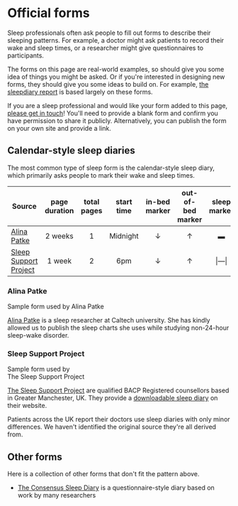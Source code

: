 # Official forms

Sleep professionals often ask people to fill out forms to describe their sleeping patterns.  For example, a doctor might ask patients to record their wake and sleep times, or a researcher might give questionnaires to participants.

The forms on this page are real-world examples, so should give you some idea of things you might be asked.  Or if you're interested in designing new forms, they should give you some ideas to build on.  For example, [the sleepdiary report](/report) is based largely on these forms.

If you are a sleep professional and would like your form added to this page, [please get in touch](https://github.com/sleepdiary/docs/issues/new?title=Please+add+my+form)!  You'll need to provide a blank form and confirm you have permission to share it publicly.  Alternatively, you can publish the form on your own site and provide a link.

## Calendar-style sleep diaries

The most common type of sleep form is the calendar-style sleep diary, which primarily asks people to mark their wake and sleep times.

<div class="official-forms">

| Source      | page duration | total pages | start time | in-bed marker | out-of-bed marker | sleep marker |
| ----------- | ------------- | ----------- | -----------| ---------------- | -------------------- | --------------- |
| [Alina Patke](#alina-patke) | 2 weeks | 1 | Midnight | &darr; | &uarr; | ▬ |
| [Sleep Support Project](#sleep-support-project) | 1 week | 2 | 6pm | &darr; | &uarr; | &#x7c;―&#x7c; |

</div>

### Alina Patke

<ImageFrame link="/create/forms/Alina-Patke/Sleep_Log_without_data.pdf" thumb="/create/forms/Alina-Patke/Sleep_Log_without_data-thumbnail.jpg">
  Sample form used by Alina Patke
</ImageFrame>

[Alina Patke](https://www.bbe.caltech.edu/people/alina-patke) is a sleep researcher at Caltech university.  She has kindly allowed us to publish the sleep charts she uses while studying non-24-hour sleep-wake disorder.

<div style="clear:both"></div>

### Sleep Support Project

<ImageFrame link="https://sleepsupportproject.org/wp-content/uploads/2020/11/sleep-diary-BLANK.pdf" thumb="/create/forms/Sleep Support Project-thumbnail.jpg">
  Sample form used by<br>The Sleep Support Project
</ImageFrame>

[The Sleep Support Project](https://sleepsupportproject.org/about/) are qualified BACP Registered counsellors based in Greater Manchester, UK.  They provide a [downloadable sleep diary](https://sleepsupportproject.org/sleep-diary-2/) on their website.

Patients across the UK report their doctors use sleep diaries with only minor differences.  We haven't identified the original source they're all derived from.

<div style="clear:both"></div>

## Other forms

Here is a collection of other forms that don't fit the pattern above.

* [The Consensus Sleep Diary](https://academic.oup.com/sleep/article/35/2/287/2558899) is a questionnaire-style diary based on work by many researchers

<style>
.official-forms td:not(:nth-child(1)) {
  text-align: center;
}
</style>
